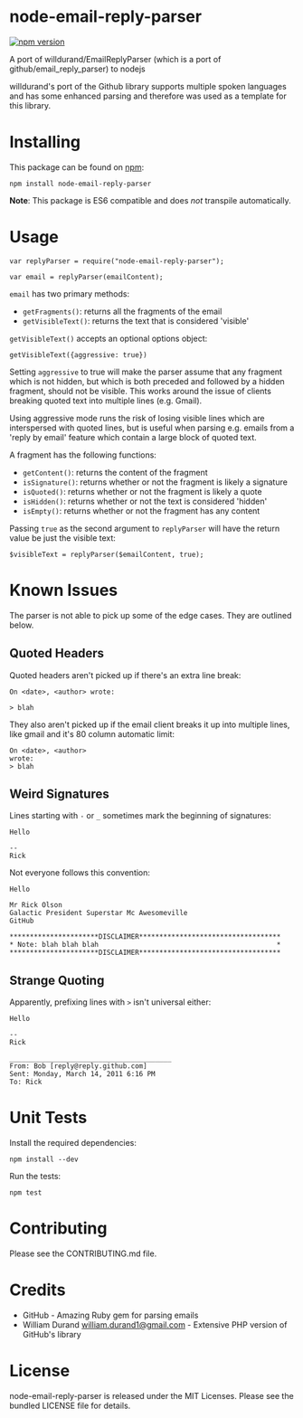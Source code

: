 # node-email-reply-parser

[![npm version](https://badge.fury.io/js/node-email-reply-parser.svg)](https://www.npmjs.com/package/node-email-reply-parser)

A port of willdurand/EmailReplyParser (which is a port of github/email_reply_parser) to nodejs

willdurand's port of the Github library supports multiple spoken languages and has some enhanced parsing and therefore was used as a template for this library.


# Installing

This package can be found on [npm](https://www.npmjs.com/):
```
npm install node-email-reply-parser
```

**Note**: This package is ES6 compatible and does *not* transpile automatically.


# Usage

```
var replyParser = require("node-email-reply-parser");

var email = replyParser(emailContent);
```

`email` has two primary methods:
* `getFragments()`: returns all the fragments of the email
* `getVisibleText()`: returns the text that is considered 'visible'

`getVisibleText()` accepts an optional options object:

```
getVisibleText({aggressive: true})
```

Setting `aggressive` to true will make the parser assume that any fragment which is not hidden, but which is both preceded and followed by a hidden fragment, should not be visible. This works around the issue of clients breaking quoted text into multiple lines (e.g. Gmail).

Using aggressive mode runs the risk of losing visible lines which are interspersed with quoted lines, but is useful when parsing e.g. emails from a 'reply by email' feature which contain a large block of quoted text.

A fragment has the following functions:
* `getContent()`: returns the content of the fragment
* `isSignature()`: returns whether or not the fragment is likely a signature
* `isQuoted()`: returns whether or not the fragment is likely a quote
* `isHidden()`: returns whether or not the text is considered 'hidden'
* `isEmpty()`: returns whether or not the fragment has any content

Passing `true` as the second argument to `replyParser` will have the return value be just the visible text:
```
$visibleText = replyParser($emailContent, true);
```

# Known Issues

The parser is not able to pick up some of the edge cases. They are outlined below.

## Quoted Headers

Quoted headers aren't picked up if there's an extra line break:
```
On <date>, <author> wrote:

> blah
```

They also aren't picked up if the email client breaks it up into multiple lines, like gmail and it's 80 column automatic limit:
```
On <date>, <author>
wrote:
> blah
```

## Weird Signatures

Lines starting with `-` or `_` sometimes mark the beginning of signatures:
```
Hello

--
Rick
```

Not everyone follows this convention:
```
Hello

Mr Rick Olson
Galactic President Superstar Mc Awesomeville
GitHub

**********************DISCLAIMER***********************************
* Note: blah blah blah                                            *
**********************DISCLAIMER***********************************
```

## Strange Quoting

Apparently, prefixing lines with `>` isn't universal either:

```
Hello

--
Rick

________________________________________
From: Bob [reply@reply.github.com]
Sent: Monday, March 14, 2011 6:16 PM
To: Rick
```


# Unit Tests

Install the required dependencies:
```
npm install --dev
```

Run the tests:
```
npm test
```


# Contributing

Please see the CONTRIBUTING.md file.


# Credits

* GitHub - Amazing Ruby gem for parsing emails
* William Durand [william.durand1@gmail.com](mailto:william.durand1@gmail.com) - Extensive PHP version of GitHub's library


# License

node-email-reply-parser is released under the MIT Licenses. Please see the bundled LICENSE file for details.
